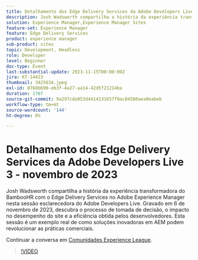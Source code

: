 ```yaml
---
title: Detalhamento dos Edge Delivery Services da Adobe Developers Live 3 - novembro de 2023
description: Josh Wadsworth compartilha a história da experiência transformadora do BambooHR com o Edge Delivery Services no Adobe Experience Manager nesta sessão esclarecedora do Adobe Developers Live. Gravado em 6 de novembro de 2023, descubra o processo de tomada de decisão, o impacto no desempenho do site e a eficiência obtida pelos desenvolvedores. Esta sessão é um exemplo real de como soluções inovadoras em AEM podem revolucionar as práticas comerciais.
solution: Experience Manager,Experience Manager Sites
feature-set: Experience Manager
feature: Edge Delivery Services
product: experience manager
sub-product: sites
topic: Development, Headless
role: Developer
level: Beginner
doc-type: Event
last-substantial-update: 2023-11-15T00:00:00Z
jira: KT-14423
thumbnail: 3425634.jpeg
exl-id: 0760b690-eb3f-4a27-aa14-42d5f21214ba
duration: 1767
source-git-commit: 9a297cda953d4414131657f9ac84580aea0eabeb
workflow-type: tm+mt
source-wordcount: '144'
ht-degree: 0%

---
```


# Detalhamento dos Edge Delivery Services da Adobe Developers Live 3 - novembro de 2023

Josh Wadsworth compartilha a história da experiência transformadora do BambooHR com o Edge Delivery Services no Adobe Experience Manager nesta sessão esclarecedora do Adobe Developers Live. Gravado em 6 de novembro de 2023, descubra o processo de tomada de decisão, o impacto no desempenho do site e a eficiência obtida pelos desenvolvedores. Esta sessão é um exemplo real de como soluções inovadoras em AEM podem revolucionar as práticas comerciais.

Continuar a conversa em [Comunidades Experience League](https://adobe.ly/3rD9rMV).

>[!VIDEO](https://video.tv.adobe.com/v/3425634/?learn=on)
